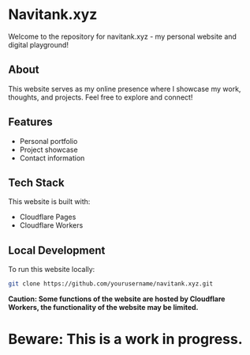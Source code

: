 # Navitank.xyz

Welcome to the repository for navitank.xyz - my personal website and digital playground!

## About

This website serves as my online presence where I showcase my work, thoughts, and projects. Feel free to explore and connect!

## Features

- Personal portfolio
- Project showcase
- Contact information

## Tech Stack

This website is built with:
- Cloudflare Pages
- Cloudflare Workers

## Local Development

To run this website locally:

```bash
git clone https://github.com/yourusername/navitank.xyz.git
```
**Caution: Some functions of the website are hosted by Cloudflare Workers, the functionality of the website may be limited.**

# Beware: This is a work in progress.